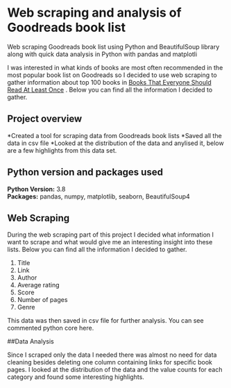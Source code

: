 # Web scraping and analysis of Goodreads book list
Web scraping Goodreads book list using Python and BeautifulSoup library along with quick data analysis in Python with pandas and matplotli

I was interested in what kinds of books are most often recommended in the most popular book list on Goodreads so I decided to use web scraping to gather information about top 100 books in [Books That Everyone Should Read At Least Once](https://www.goodreads.com/list/show/264.Books_That_Everyone_Should_Read_At_Least_Once) . Below you can find all the information I decided to gather.


## Project overview
*Created a tool for scraping data from Goodreads book lists
*Saved all the data in csv file
*Looked at the distribution of the data and anylised it, below are a few highlights from this data set.

## Python version and packages used 
**Python Version:** 3.8  
**Packages:** pandas, numpy, matplotlib, seaborn, BeautifulSoup4

## Web Scraping
During the web scraping part of this project I decided what information I want to scrape and what would give me an interesting insight into these lists. Below you can find all the information I decided to gather.

1. Title
2. Link
3. Author
4. Average rating
5. Score
6. Number of pages
7. Genre

This data was then saved in csv file for further analysis. You can see commented python core here.

##Data Analysis

Since I scraped only the data I needed there was almost no need for data cleaning besides deleting one column containing links for specific book pages. I looked at the distribution of the data and the value counts for each category and found some interesting highlights.








